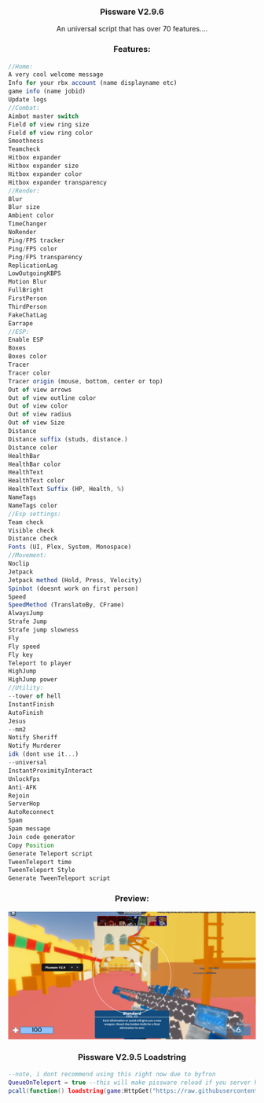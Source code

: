 
  <h3 align="center">Pissware V2.9.6</h3>

  <p align="center">
    An universal script that has over 70 features....
  </p>
</div>

<h3 align="center">Features:</h3>

```js
//Home:
A very cool welcome message 
Info for your rbx account (name displayname etc)
game info (name jobid)
Update logs
//Combat:
Aimbot master switch
Field of view ring size
Field of view ring color
Smoothness
Teamcheck
Hitbox expander
Hitbox expander size
Hitbox expander color
Hitbox expander transparency 
//Render:
Blur
Blur size
Ambient color
TimeChanger
NoRender
Ping/FPS tracker
Ping/FPS color
Ping/FPS transparency
ReplicationLag
LowOutgoingKBPS
Motion Blur
FullBright
FirstPerson
ThirdPerson
FakeChatLag
Earrape
//ESP:
Enable ESP
Boxes
Boxes color
Tracer
Tracer color 
Tracer origin (mouse, bottom, center or top)
Out of view arrows
Out of view outline color
Out of view color
Out of view radius
Out of view Size
Distance
Distance suffix (studs, distance.)
Distance color
HealthBar
HealthBar color
HealthText 
HealthText color
HealthText Suffix (HP, Health, %)
NameTags
NameTags color
//Esp settings:
Team check
Visible check
Distance check
Fonts (UI, Plex, System, Monospace)
//Movement:
Noclip
Jetpack
Jetpack method (Hold, Press, Velocity)
Spinbot (doesnt work on first person)
Speed
SpeedMethod (TranslateBy, CFrame)
AlwaysJump
Strafe Jump
Strafe jump slowness
Fly
Fly speed
Fly key
Teleport to player
HighJump
HighJump power
//Utility:
--tower of hell
InstantFinish
AutoFinish
Jesus
--mm2
Notify Sheriff
Notify Murderer
idk (dont use it...)
--universal
InstantProximityInteract
UnlockFps
Anti-AFK 
Rejoin 
ServerHop
AutoReconnect
Spam
Spam message
Join code generator
Copy Position 
Generate Teleport script
TweenTeleport time
TweenTeleport Style
Generate TweenTeleport script
```
<h3 align="center">Preview:</h3>

![](https://github.com/AnAvaragelilmemer/Pissware/blob/main/Utility/image.png)
<h3 align="center">Pissware V2.9.5 Loadstring</h3>

```lua
--note, i dont recommend using this right now due to byfron
QueueOnTeleport = true --this will make pissware reload if you server hop or rj
pcall(function() loadstring(game:HttpGet("https://raw.githubusercontent.com/AnAvaragelilmemer/Pissware/main/Main/main.lua"))() end)
```



